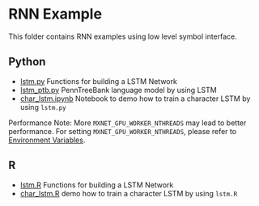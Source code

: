 RNN Example
===========
This folder contains RNN examples using low level symbol interface.

## Python

- [lstm.py](lstm.py) Functions for building a LSTM Network
- [lstm_ptb.py](lstm_ptb.py) PennTreeBank language model by using LSTM
- [char_lstm.ipynb](char_lstm.ipynb) Notebook to demo how to train a character LSTM by using ```lstm.py```


Performance Note:
More ```MXNET_GPU_WORKER_NTHREADS``` may lead to better performance. For setting ```MXNET_GPU_WORKER_NTHREADS```, please refer to [Environment Variables](https://mxnet.readthedocs.org/en/latest/env_var.html).

## R

- [lstm.R](lstm.R) Functions for building a LSTM Network
- [char_lstm.R](char_lstm.R) demo how to train a character LSTM by using ```lstm.R```
